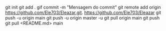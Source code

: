 git init
git add .
gif commit -m "Mensagem do commit"
git remote add origin <https://github.com/Ele703/Eleazar.git>.
<https://github.com/Ele703/Eleazar>
git push -u origin main
git push -u origin master
-u
git pull origin main
git push
git pull <README.md> main
